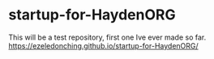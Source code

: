 # startup-for-HaydenORG
This will be a test repository, first one Ive ever made so far. 
https://ezeledonching.github.io/startup-for-HaydenORG/
